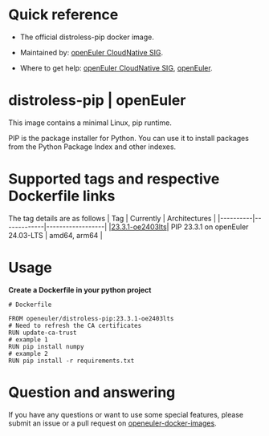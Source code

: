 # Quick reference

- The official distroless-pip docker image.

- Maintained by: [openEuler CloudNative SIG](https://gitee.com/openeuler/cloudnative).

- Where to get help: [openEuler CloudNative SIG](https://gitee.com/openeuler/cloudnative), [openEuler](https://gitee.com/openeuler/community).

# distroless-pip | openEuler
This image contains a minimal Linux, pip runtime.

PIP is the package installer for Python. You can use it to install packages from the Python Package Index and other indexes.

# Supported tags and respective Dockerfile links
The tag details are as follows
|    Tag   |  Currently  |   Architectures  |
|----------|-------------|------------------|
|[23.3.1-oe2403lts](https://gitee.com/openeuler/openeuler-docker-images/blob/master/Distroless/distroless-pip/23.3.1/24.03-lts/Distrofile)| PIP 23.3.1 on openEuler 24.03-LTS | amd64, arm64 |

# Usage
**Create a Dockerfile in your python project**
```
# Dockerfile

FROM openeuler/distroless-pip:23.3.1-oe2403lts
# Need to refresh the CA certificates
RUN update-ca-trust
# example 1
RUN pip install numpy
# example 2
RUN pip install -r requirements.txt
```

# Question and answering
If you have any questions or want to use some special features, please submit an issue or a pull request on [openeuler-docker-images](https://gitee.com/openeuler/openeuler-docker-images).